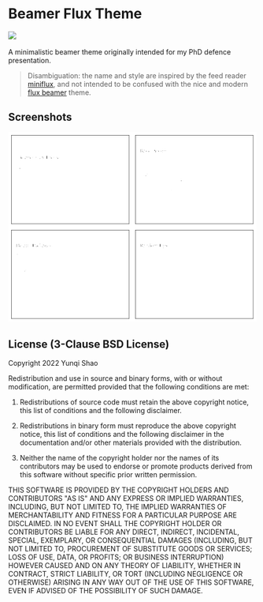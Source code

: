 # Beamer Flux Theme

<a href="https://www.overleaf.com/read/ffrjzvdpzwyj" alt="Overleaf"> 
  <img src="https://img.shields.io/badge/Overleaf-template-47A141?style=flat-square&logo=overleaf" /></a>

A minimalistic beamer theme originally intended for my PhD defence presentation.

> Disambiguation: the name and style are inspired by the feed reader
> [miniflux](https://miniflux.app/), and not intended to be confused with the
> nice and modern [flux beamer](https://github.com/pvanberg/flux-beamer) theme.

## Screenshots

![screenshots](screenshots.png)

## License (3-Clause BSD License)

Copyright 2022 Yunqi Shao

Redistribution and use in source and binary forms, with or without modification, are permitted provided that the following conditions are met:

1. Redistributions of source code must retain the above copyright notice, this list of conditions and the following disclaimer.

2. Redistributions in binary form must reproduce the above copyright notice, this list of conditions and the following disclaimer in the documentation and/or other materials provided with the distribution.

3. Neither the name of the copyright holder nor the names of its contributors may be used to endorse or promote products derived from this software without specific prior written permission.

THIS SOFTWARE IS PROVIDED BY THE COPYRIGHT HOLDERS AND CONTRIBUTORS "AS IS" AND ANY EXPRESS OR IMPLIED WARRANTIES, INCLUDING, BUT NOT LIMITED TO, THE IMPLIED WARRANTIES OF MERCHANTABILITY AND FITNESS FOR A PARTICULAR PURPOSE ARE DISCLAIMED. IN NO EVENT SHALL THE COPYRIGHT HOLDER OR CONTRIBUTORS BE LIABLE FOR ANY DIRECT, INDIRECT, INCIDENTAL, SPECIAL, EXEMPLARY, OR CONSEQUENTIAL DAMAGES (INCLUDING, BUT NOT LIMITED TO, PROCUREMENT OF SUBSTITUTE GOODS OR SERVICES; LOSS OF USE, DATA, OR PROFITS; OR BUSINESS INTERRUPTION) HOWEVER CAUSED AND ON ANY THEORY OF LIABILITY, WHETHER IN CONTRACT, STRICT LIABILITY, OR TORT (INCLUDING NEGLIGENCE OR OTHERWISE) ARISING IN ANY WAY OUT OF THE USE OF THIS SOFTWARE, EVEN IF ADVISED OF THE POSSIBILITY OF SUCH DAMAGE.
